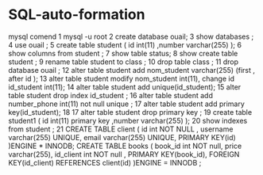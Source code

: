 # SQL-auto-formation
mysql comend 
1 mysql -u root
2 create database ouail;
3 show databases ;
4 use ouail ;
5 create table student ( id int(11) ,number varchar(255) );
6 show columns from student ;
7 show table status;
8 show create table student ;
9  rename table student to class ;
10 drop table class ;
11 drop database ouail ;
12 alter table student add nom_student varchar(255) (first , after id );
13 alter table student modify nom_student int(11), change id id_student int(11);
14 alter table student add  unique(id_student);
15 alter table student drop index id_student ;
16 alter table student add number_phone int(11) not null unique ;
17 alter table student add  primary key(id_student);
18 17 alter table student drop  primary key ;
19 create table student1 ( id int(11) primary key ,number varchar(255) );
20 show indexes from student ;
21 CREATE TABLE client ( 
   id int NOT NULL ,
   username varchar(255) UNIQUE,
   email varchar(255) UNIQUE,
   PRIMARY KEY(id)                
   )ENGINE * INNODB;
CREATE TABLE books (
    book_id int NOT null,
    price  varchar(255),
    id_client int NOT null ,
    PRIMARY KEY(book_id),
    FOREIGN KEY(id_client) REFERENCES client(id)
    )ENGINE = INNODB ;